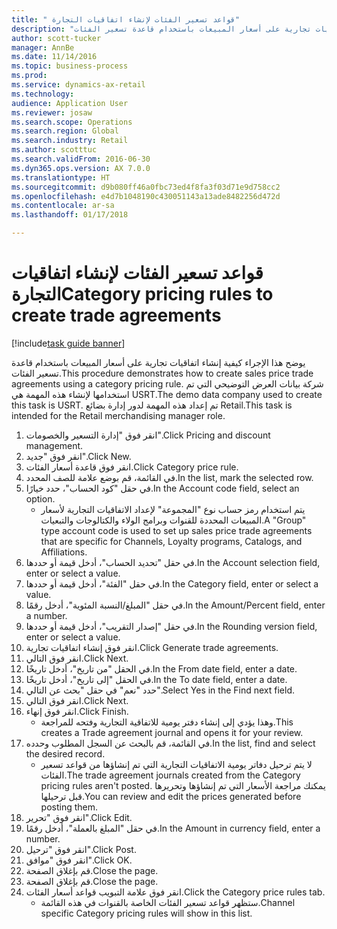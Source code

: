 ```yaml
--- 
title: " قواعد تسعير الفئات لإنشاء اتفاقيات التجارة"
description: "يوضح هذا الإجراء كيفية إنشاء اتفاقيات تجارية على أسعار المبيعات باستخدام قاعدة تسعير الفئات."
author: scott-tucker
manager: AnnBe
ms.date: 11/14/2016
ms.topic: business-process
ms.prod: 
ms.service: dynamics-ax-retail
ms.technology: 
audience: Application User
ms.reviewer: josaw
ms.search.scope: Operations
ms.search.region: Global
ms.search.industry: Retail
ms.author: scotttuc
ms.search.validFrom: 2016-06-30
ms.dyn365.ops.version: AX 7.0.0
ms.translationtype: HT
ms.sourcegitcommit: d9b080ff46a0fbc73ed4f8fa3f03d71e9d758cc2
ms.openlocfilehash: e4d7b1048190c430051143a13ade8482256d472d
ms.contentlocale: ar-sa
ms.lasthandoff: 01/17/2018

---
```

# <a name="category-pricing-rules-to-create-trade-agreements"></a><span data-ttu-id="63b5b-103"> قواعد تسعير الفئات لإنشاء اتفاقيات التجارة</span><span class="sxs-lookup"><span data-stu-id="63b5b-103">Category pricing rules to create trade agreements</span></span>

[!include[task guide banner](../includes/task-guide-banner.md)]

<span data-ttu-id="63b5b-104">يوضح هذا الإجراء كيفية إنشاء اتفاقيات تجارية على أسعار المبيعات باستخدام قاعدة تسعير الفئات.</span><span class="sxs-lookup"><span data-stu-id="63b5b-104">This procedure demonstrates how to create sales price trade agreements using a category pricing rule.</span></span> <span data-ttu-id="63b5b-105">شركة بيانات العرض التوضيحي التي تم استخدامها لإنشاء هذه المهمة هي USRT.‬</span><span class="sxs-lookup"><span data-stu-id="63b5b-105">The demo data company used to create this task is USRT.</span></span> <span data-ttu-id="63b5b-106">تم إعداد هذه المهمة لدور إدارة بضائع Retail.</span><span class="sxs-lookup"><span data-stu-id="63b5b-106">This task is intended for the Retail merchandising manager role.</span></span>

1. <span data-ttu-id="63b5b-107">انقر فوق "إدارة التسعير والخصومات".</span><span class="sxs-lookup"><span data-stu-id="63b5b-107">Click Pricing and discount management.</span></span>
2. <span data-ttu-id="63b5b-108">انقر فوق "جديد".</span><span class="sxs-lookup"><span data-stu-id="63b5b-108">Click New.</span></span>
3. <span data-ttu-id="63b5b-109">انقر فوق قاعدة أسعار الفئات.</span><span class="sxs-lookup"><span data-stu-id="63b5b-109">Click Category price rule.</span></span>
4. <span data-ttu-id="63b5b-110">في القائمة، قم بوضع علامة للصف المحدد.</span><span class="sxs-lookup"><span data-stu-id="63b5b-110">In the list, mark the selected row.</span></span>
5. <span data-ttu-id="63b5b-111">في حقل "‏‫كود الحساب‬"، حدد خيارًا.</span><span class="sxs-lookup"><span data-stu-id="63b5b-111">In the Account code field, select an option.</span></span>
    * <span data-ttu-id="63b5b-112">يتم استخدام رمز حساب نوع "المجموعة" لإعداد الاتفاقيات التجارية لأسعار المبيعات المحددة للقنوات وبرامج الولاء والكتالوجات‬ والتبعيات‬.</span><span class="sxs-lookup"><span data-stu-id="63b5b-112">A "Group" type account code is used to set up sales price trade agreements that are specific for Channels, Loyalty programs, Catalogs, and Affiliations.</span></span>  
6. <span data-ttu-id="63b5b-113">في حقل "‏‫تحديد الحساب‬"، أدخل قيمة أو حددها.</span><span class="sxs-lookup"><span data-stu-id="63b5b-113">In the Account selection field, enter or select a value.</span></span>
7. <span data-ttu-id="63b5b-114">في حقل "الفئة"، أدخل قيمة أو حددها.</span><span class="sxs-lookup"><span data-stu-id="63b5b-114">In the Category field, enter or select a value.</span></span>
8. <span data-ttu-id="63b5b-115">في حقل "‏‫المبلغ/النسبة المئوية‬"، أدخل رقمًا.</span><span class="sxs-lookup"><span data-stu-id="63b5b-115">In the Amount/Percent field, enter a number.</span></span>
9. <span data-ttu-id="63b5b-116">في حقل "‏‫إصدار التقريب‬"، أدخل قيمة أو حددها.</span><span class="sxs-lookup"><span data-stu-id="63b5b-116">In the Rounding version field, enter or select a value.</span></span>
10. <span data-ttu-id="63b5b-117">انقر فوق إنشاء اتفاقيات تجارية.</span><span class="sxs-lookup"><span data-stu-id="63b5b-117">Click Generate trade agreements.</span></span>
11. <span data-ttu-id="63b5b-118">انقر فوق التالي.</span><span class="sxs-lookup"><span data-stu-id="63b5b-118">Click Next.</span></span>
12. <span data-ttu-id="63b5b-119">في الحقل "من تاريخ"، أدخل تاريخًا.</span><span class="sxs-lookup"><span data-stu-id="63b5b-119">In the From date field, enter a date.</span></span>
13. <span data-ttu-id="63b5b-120">في الحقل "إلى تاريخ"، أدخل تاريخًا.</span><span class="sxs-lookup"><span data-stu-id="63b5b-120">In the To date field, enter a date.</span></span>
14. <span data-ttu-id="63b5b-121">حدد "نعم" في حقل "‏‫بحث عن التالي‬".</span><span class="sxs-lookup"><span data-stu-id="63b5b-121">Select Yes in the Find next field.</span></span>
15. <span data-ttu-id="63b5b-122">انقر فوق التالي.</span><span class="sxs-lookup"><span data-stu-id="63b5b-122">Click Next.</span></span>
16. <span data-ttu-id="63b5b-123">انقر فوق إنهاء.</span><span class="sxs-lookup"><span data-stu-id="63b5b-123">Click Finish.</span></span>
    * <span data-ttu-id="63b5b-124">وهذا يؤدي إلى إنشاء دفتر يومية للاتفاقية التجارية وفتحه للمراجعة.</span><span class="sxs-lookup"><span data-stu-id="63b5b-124">This creates a Trade agreement journal and opens it for your review.</span></span>  
17. <span data-ttu-id="63b5b-125">في القائمة، قم بالبحث عن السجل المطلوب وحدده.</span><span class="sxs-lookup"><span data-stu-id="63b5b-125">In the list, find and select the desired record.</span></span>
    * <span data-ttu-id="63b5b-126">لا يتم ترحيل دفاتر يومية الاتفاقيات التجارية التي تم إنشاؤها من قواعد تسعير الفئات.</span><span class="sxs-lookup"><span data-stu-id="63b5b-126">The trade agreement journals created from the Category pricing rules aren't posted.</span></span> <span data-ttu-id="63b5b-127">يمكنك مراجعة الأسعار التي تم إنشاؤها وتحريرها قبل ترحيلها.</span><span class="sxs-lookup"><span data-stu-id="63b5b-127">You can  review and edit the prices generated before posting them.</span></span>  
18. <span data-ttu-id="63b5b-128">انقر فوق "تحرير".</span><span class="sxs-lookup"><span data-stu-id="63b5b-128">Click Edit.</span></span>
19. <span data-ttu-id="63b5b-129">في حقل "المبلغ بالعملة"، أدخل رقمًا.</span><span class="sxs-lookup"><span data-stu-id="63b5b-129">In the Amount in currency field, enter a number.</span></span>
20. <span data-ttu-id="63b5b-130">انقر فوق "ترحيل".</span><span class="sxs-lookup"><span data-stu-id="63b5b-130">Click Post.</span></span>
21. <span data-ttu-id="63b5b-131">انقر فوق "موافق".</span><span class="sxs-lookup"><span data-stu-id="63b5b-131">Click OK.</span></span>
22. <span data-ttu-id="63b5b-132">قم بإغلاق الصفحة.</span><span class="sxs-lookup"><span data-stu-id="63b5b-132">Close the page.</span></span>
23. <span data-ttu-id="63b5b-133">قم بإغلاق الصفحة.</span><span class="sxs-lookup"><span data-stu-id="63b5b-133">Close the page.</span></span>
24. <span data-ttu-id="63b5b-134">انقر فوق علامة التبويب قواعد أسعار الفئات.</span><span class="sxs-lookup"><span data-stu-id="63b5b-134">Click the Category price rules tab.</span></span>
    * <span data-ttu-id="63b5b-135">ستظهر قواعد تسعير الفئات الخاصة بالقنوات في هذه القائمة.</span><span class="sxs-lookup"><span data-stu-id="63b5b-135">Channel specific Category pricing rules will show in this list.</span></span>  


